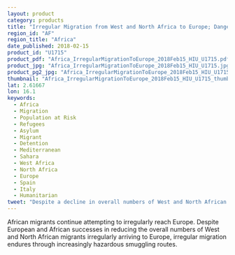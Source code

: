 ```yaml
---
layout: product
category: products
title: "Irregular Migration from West and North Africa to Europe; Dangerous Routes, Decreasing Numbers"
region_id: "AF"
region_title: "Africa"
date_published: 2018-02-15
product_id: "U1715"
product_pdf: "Africa_IrregularMigrationToEurope_2018Feb15_HIU_U1715.pdf"
product_jpg: "Africa_IrregularMigrationToEurope_2018Feb15_HIU_U1715.jpg"
product_pg2_jpg: "Africa_IrregularMigrationToEurope_2018Feb15_HIU_U1715.jpg"
thumbnail: "Africa_IrregularMigrationToEurope_2018Feb15_HIU_U1715_thumb.jpg"
lat: 2.61667
lon: 16.1
keywords:
  - Africa
  - Migration
  - Population at Risk
  - Refugees
  - Asylum
  - Migrant
  - Detention
  - Mediterranean
  - Sahara
  - West Africa
  - North Africa
  - Europe
  - Spain
  - Italy
  - Humanitarian
tweet: "Despite a decline in overall numbers of West and North African migrants irregularly arriving to Europe, irregular migration endures through increasingly hazardous smuggling routes"
---
```

African migrants continue attempting to irregularly reach Europe. Despite European and African successes in reducing the overall numbers of West and North African migrants irregularly arriving to Europe, irregular migration endures through increasingly hazardous smuggling routes. 
